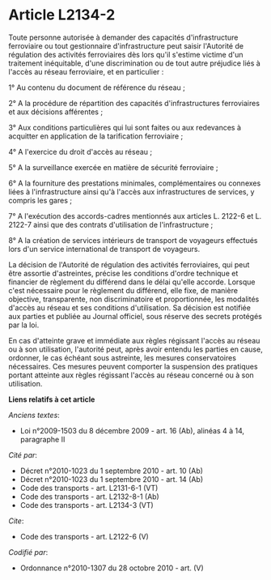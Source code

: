 # Article L2134-2

Toute personne autorisée à demander des capacités d'infrastructure ferroviaire ou tout gestionnaire d'infrastructure peut
saisir l'Autorité de régulation des activités ferroviaires dès lors qu'il s'estime victime d'un traitement inéquitable, d'une
discrimination ou de tout autre préjudice liés à l'accès au réseau ferroviaire, et en particulier : 

1° Au contenu du document de référence du réseau ; 

2° A la procédure de répartition des capacités d'infrastructures ferroviaires et aux décisions afférentes ; 

3° Aux conditions particulières qui lui sont faites ou aux redevances à acquitter en application de la tarification
ferroviaire ; 

4° A l'exercice du droit d'accès au réseau ; 

5° A la surveillance exercée en matière de sécurité ferroviaire ; 

6° A la fourniture des prestations minimales, complémentaires ou connexes liées à l'infrastructure ainsi qu'à l'accès aux
infrastructures de services, y compris les gares ; 

7° A l'exécution des accords-cadres mentionnés aux articles L. 2122-6 et L. 2122-7 ainsi que des contrats d'utilisation de
l'infrastructure ; 

8° A la création de services intérieurs de transport de voyageurs effectués lors d'un service international de transport de
voyageurs. 

La décision de l'Autorité de régulation des activités ferroviaires, qui peut être assortie d'astreintes, précise les
conditions d'ordre technique et financier de règlement du différend dans le délai qu'elle accorde. Lorsque c'est nécessaire
pour le règlement du différend, elle fixe, de manière objective, transparente, non discriminatoire et proportionnée, les
modalités d'accès au réseau et ses conditions d'utilisation. Sa décision est notifiée aux parties et publiée au Journal
officiel, sous réserve des secrets protégés par la loi. 

En cas d'atteinte grave et immédiate aux règles régissant l'accès au réseau ou à son utilisation, l'autorité peut, après
avoir entendu les parties en cause, ordonner, le cas échéant sous astreinte, les mesures conservatoires nécessaires. Ces
mesures peuvent comporter la suspension des pratiques portant atteinte aux règles régissant l'accès au réseau concerné ou à
son utilisation.

**Liens relatifs à cet article**

_Anciens textes_:

  - Loi n°2009-1503 du 8 décembre 2009 - art. 16 (Ab), alinéas 4 à 14, paragraphe II

_Cité par_:

  - Décret n°2010-1023 du 1 septembre 2010 - art. 10 (Ab)
  - Décret n°2010-1023 du 1 septembre 2010 - art. 14 (Ab)
  - Code des transports - art. L2131-6-1 (VT)
  - Code des transports - art. L2132-8-1 (Ab)
  - Code des transports - art. L2134-3 (VT)

_Cite_:

  - Code des transports - art. L2122-6 (V)

_Codifié par_:

  - Ordonnance n°2010-1307 du 28 octobre 2010 - art. (V)
